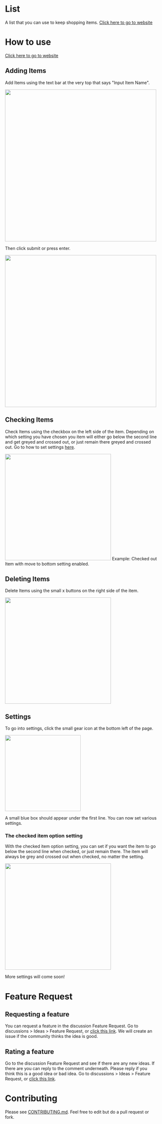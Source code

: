 # List
A list that you can use to keep shopping items. 
[Click here to go to website](https://star-cyber3.github.io/List/ "Link to go to website")

# How to use
[Click here to go to website](https://star-cyber3.github.io/List/ "Link to go to website")

## Adding Items
Add Items using the text bar at the very top that says "Input Item Name". 

<img src="https://user-images.githubusercontent.com/80070589/113462423-07ee1b80-93de-11eb-9eca-b5526d126e53.png" width="500">

Then click submit or press enter. 

<img src="https://user-images.githubusercontent.com/80070589/113462650-26a0e200-93df-11eb-8fa4-dd9ce808f32a.png" width="500">

## Checking Items
Check Items using the checkbox on the left side of the item. Depending on which setting you have chosen you item will either go below the second line and get greyed and crossed out, or just remain there greyed and crossed out. Go to how to set settings [here](https://github.com/Star-Cyber3/List#settings). 

<img src="https://user-images.githubusercontent.com/80070589/113462844-2e14bb00-93e0-11eb-9eb9-e58c3cdc96bd.png" width="350">
Example: Checked out Item with move to bottom setting enabled. 

## Deleting Items
Delete Items using the small x buttons on the right side of the item. 

<img src="https://user-images.githubusercontent.com/80070589/113523255-eae35500-9563-11eb-9be5-e5cbfb7d2b59.png" width="350">

<!--## Editing Items
You can edit items by clicking the words on the item, and typing. Remember to press enter at the end. 
-->
## Settings

To go into settings, click the small gear icon at the bottom left of the page. 

<img src="https://user-images.githubusercontent.com/80070589/113523351-9e4c4980-9564-11eb-95f3-5ecb88d6128d.png" width="250">

A small blue box should appear under the first line. 
You can now set various settings. 

### The checked item option setting
With the checked item option setting, you can set if you want the item to go below the second line when checked, or just remain there. The item will always be grey and crossed out when checked, no matter the setting. 

<img src="https://user-images.githubusercontent.com/80070589/113523532-32b6ac00-9565-11eb-8d4e-cf8a6a135f74.png" width="350">

More settings will come soon! 

# Feature Request
## Requesting a feature
You can request a feature in the discussion Feature Request. Go to discussions > Ideas > Feature Request, or [click this link](https://github.com/Star-Cyber3/List/discussions/30 "Link to go to discussion"). We will create an issue if the community thinks the idea is good. 

## Rating a feature
Go to the discussion Feature Request and see if there are any new ideas. If there are you can reply to the comment underneath. Please reply if you think this is a good idea or bad idea. Go to discussions > Ideas > Feature Request, or [click this link](https://github.com/Star-Cyber3/List/discussions/30 "Link to go to discussion").

# Contributing
Please see [CONTRIBUTING.md](https://github.com/Star-Cyber3/List/blob/194290ed91c5718990f871eaf71321f33e8387cb/.github/CONTRIBUTING.md). Feel free to edit but do a pull request or fork.  

